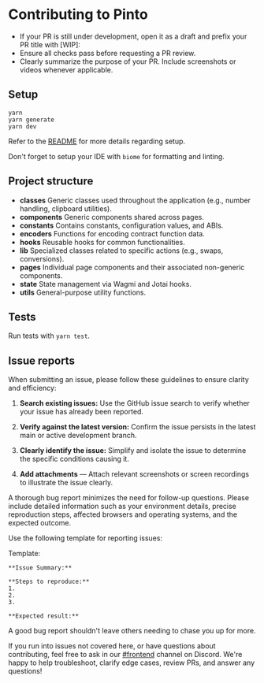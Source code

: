 # Contributing to Pinto

- If your PR is still under development, open it as a draft and prefix your PR title with [WIP]:
- Ensure all checks pass before requesting a PR review.
- Clearly summarize the purpose of your PR. Include screenshots or videos whenever applicable.

## Setup

```shell
yarn
yarn generate
yarn dev
```

Refer to the [README](/README.md) for more details regarding setup.

Don't forget to setup your IDE with `biome` for formatting and linting.

## Project structure

- **classes** Generic classes used throughout the application (e.g., number handling, clipboard utilities).
- **components** Generic components shared across pages.
- **constants** Contains constants, configuration values, and ABIs.
- **encoders** Functions for encoding contract function data.
- **hooks** Reusable hooks for common functionalities.
- **lib** Specialized classes related to specific actions (e.g., swaps, conversions).
- **pages** Individual page components and their associated non-generic components.
- **state** State management via Wagmi and Jotai hooks.
- **utils** General-purpose utility functions.

## Tests

Run tests with `yarn test`.

## Issue reports

When submitting an issue, please follow these guidelines to ensure clarity and efficiency:

1. **Search existing issues:** Use the GitHub issue search to verify whether your issue has already been reported.

2. **Verify against the latest version:** Confirm the issue persists in the latest main or active development branch.

3. **Clearly identify the issue:** Simplify and isolate the issue to determine the specific conditions causing it.

4. **Add attachments** &mdash; Attach relevant screenshots or screen recordings to illustrate the issue clearly.

A thorough bug report minimizes the need for follow-up questions. Please include detailed information such as your environment details, precise reproduction steps, affected browsers and operating systems, and the expected outcome.

Use the following template for reporting issues:

Template:

```
**Issue Summary:**

**Steps to reproduce:**
1.
2.
3.

**Expected result:**
```

A good bug report shouldn't leave others needing to chase you up for more.

If you run into issues not covered here, or have questions about contributing, feel free to ask in our [#frontend](https://discord.com/channels/1308123512216748105/1348517965997412374) channel on Discord. We're happy to help troubleshoot, clarify edge cases, review PRs, and answer any questions!
